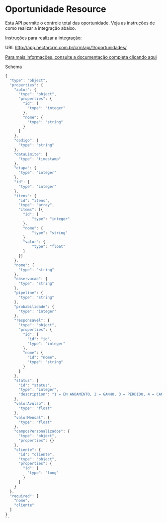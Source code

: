 # Oportunidade Resource

Esta API permite o controle total das oportunidade. Veja as instruções de como realizar a integração abaixo.

Instruções para realizar a integração:

URL
http://app.nectarcrm.com.br/crm/api/1/oportunidades/

[Para mais informações, consulte a documentação completa clicando aqui](http://docs.nectarcrm.apiary.io)

Schema
```js
{
  "type": "object",
  "properties": {
    "autor": {
      "type": "object",
      "properties": {
        "id": {
          "type": "integer"
        },
        "nome": {
          "type": "string"
        }
      }
    },
    "codigo": {
      "type": "string"
    },
    "dataLimite": {
      "type": "timestamp"
    },
    "etapa": {
      "type": "integer"
    },
    "id": {
      "type": "integer"
    },
    "itens": {
      "id": "itens",
      "type": "array",
      "items": [{
        "id": {
            "type": "integer"
        },
        "nome": {
            "type": "string"
        }
        "valor": {
            "type": "float"
        }
      }]
    },
    "nome": {
      "type": "string"
    },
    "observacao": {
      "type": "string"
    },
    "pipeline": {
      "type": "string"
    },
    "probabilidade": {
      "type": "integer"
    },
    "responsavel": {
      "type": "object",
      "properties": {
        "id": {
          "id": "id",
          "type": "integer"
        },
        "nome": {
          "id": "nome",
          "type": "string"
        }
      }
    },
    "status": {
      "id": "status",
      "type": "integer",
      "description": "1 = EM ANDAMENTO, 2 = GANHO, 3 = PERDIDO, 4 = CANCELADO"
    },
    "valorAvulso": {
      "type": "float"
    },
    "valorMensal": {
      "type": "float"
    },
    "camposPersonalizados": {
      "type": "object",
      "properties": {}
    },
    "cliente": {
      "id": "cliente",
      "type": "object",
      "properties": {
        "id": {
          "type": "long"
        }
      }
    }
  },
  "required": [
    "nome",
    "cliente"
  ]
}
``
